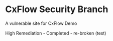 # CxFlow Security Branch

A vulnerable site for CxFlow Demo

High Remediation - Completed - re-broken (test)
